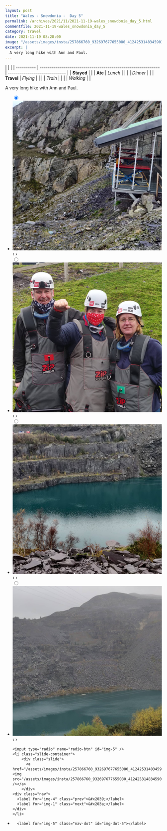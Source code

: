 ```yaml
---
layout: post
title: "Wales - Snowdonia -  Day 5"
permalink: /archives/2021/11/2021-11-19-wales_snowdonia_day_5.html
commentfile: 2021-11-19-wales_snowdonia_day_5
category: travel
date: 2021-11-19 08:28:00
image: "/assets/images/insta/257866760_932697677655080_4124253148345901975_n_18266584126045624.jpg"
excerpt: |
  A very long hike with Ann and Paul.
---
```


|            |                                                              |
| ---------- | ------------------------------------------------------------ | ----------------------------- |
| **Stayed** |  |
| **Ate**    | _Lunch_                                                      |          |
|            | _Dinner_                                                     |          |
| **Travel** | _Flying_                                                     |          |
|            | _Train_                                                      |          |
|            | _Walking_                                                    |          |


A very long hike with Ann and Paul.


<ul class="slides">
    <input type="radio" name="radio-btn" id="img-1" checked="checked" />
    <li class="slide-container">
        <div class="slide">
          <a href="/assets/images/insta/257886377_594395148306929_580904115509725568_n_18204039379139654.jpg"><img src="/assets/images/insta/257886377_594395148306929_580904115509725568_n_18204039379139654.jpg" /></a>
        </div>
    <div class="nav">
      <label for="img-5" class="prev">&#x2039;</label>
      <label for="img-2" class="next">&#x203a;</label>
    </div>
    </li>
        <input type="radio" name="radio-btn" id="img-2"  />
    <li class="slide-container">
        <div class="slide">
          <a href="/assets/images/insta/258303229_318372886482186_4671465481554923800_n_17987344705388965.jpg"><img src="/assets/images/insta/258303229_318372886482186_4671465481554923800_n_17987344705388965.jpg" /></a>
        </div>
    <div class="nav">
      <label for="img-1" class="prev">&#x2039;</label>
      <label for="img-3" class="next">&#x203a;</label>
    </div>
    </li>
        <input type="radio" name="radio-btn" id="img-3"  />
    <li class="slide-container">
        <div class="slide">
          <a href="/assets/images/insta/258777634_285091453382809_3407965748574163416_n_18265301104006409.jpg"><img src="/assets/images/insta/258777634_285091453382809_3407965748574163416_n_18265301104006409.jpg" /></a>
        </div>
    <div class="nav">
      <label for="img-2" class="prev">&#x2039;</label>
      <label for="img-4" class="next">&#x203a;</label>
    </div>
    </li>
        <input type="radio" name="radio-btn" id="img-4"  />
    <li class="slide-container">
        <div class="slide">
          <a href="/assets/images/insta/258274724_267719788740615_8366964035959737626_n_17914978868111012.jpg"><img src="/assets/images/insta/258274724_267719788740615_8366964035959737626_n_17914978868111012.jpg" /></a>
        </div>
    <div class="nav">
      <label for="img-3" class="prev">&#x2039;</label>
      <label for="img-5" class="next">&#x203a;</label>
    </div>
    </li>
    
    <input type="radio" name="radio-btn" id="img-5" />
    <li class="slide-container">
        <div class="slide">
          <a href="/assets/images/insta/257866760_932697677655080_4124253148345901975_n_18266584126045624.jpg"><img src="/assets/images/insta/257866760_932697677655080_4124253148345901975_n_18266584126045624.jpg" /></a>
        </div>
    <div class="nav">
      <label for="img-4" class="prev">&#x2039;</label>
      <label for="img-1" class="next">&#x203a;</label>
    </div>
    </li>
			
<li class="nav-dots">
      <label for="img-1" class="nav-dot" id="img-dot-1"></label>
      <label for="img-2" class="nav-dot" id="img-dot-2"></label>
      <label for="img-3" class="nav-dot" id="img-dot-3"></label>
      <label for="img-4" class="nav-dot" id="img-dot-4"></label>

      <label for="img-5" class="nav-dot" id="img-dot-5"></label>

</li>
</ul>        
             

		